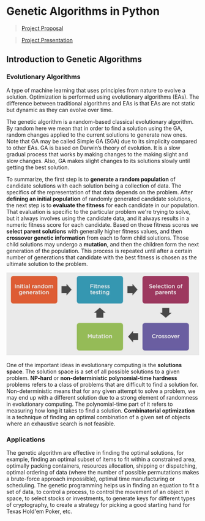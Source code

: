 # Genetic Algorithms in Python
>[Project Proposal](https://drive.google.com/open?id=1_J8gyWmiVxVyxVxKWK-81Zo53TYyDTD6)

>[Project Presentation](https://drive.google.com/open?id=1ze0ppJCZHvvU6jA7TjZ0iNwRWxT3S5nMaDA-EgogiV4)

## Introduction to Genetic Algorithms
### Evolutionary Algorithms
A type of machine learning that uses principles from nature to evolve a solution. Optimization is performed using evolutionary algorithms (EAs). The difference between traditional algorithms and EAs is that EAs are not static but dynamic as they can evolve over time.

The genetic algorithm is a random-based classical evolutionary algorithm. By random here we mean that in order to find a solution using the GA, random changes applied to the current solutions to generate new ones. Note that GA may be called Simple GA (SGA) due to its simplicity compared to other EAs. GA is based on Darwin’s theory of evolution. It is a slow gradual process that works by making changes to the making slight and slow changes. Also, GA makes slight changes to its solutions slowly until getting the best solution.

To summarize, the first step is to **generate a random population** of candidate solutions with each solution being a collection of data. The specifics of the representation of that data depends on the problem. After **defining an initial population** of randomly generated candidate solutions, the next step is to **evaluate the fitness** for each candidate in our population. That evaluation is specific to the particular problem we're trying to solve, but it always involves using the candidate data, and it always results in a numeric fitness score for each candidate. Based on those fitness scores we **select parent solutions** with generally higher fitness values, and then **crossover genetic information** from each to form child solutions. Those child solutions may undergo a **mutation**, and then the children form the next generation of the population. This process is repeated until after a certain number of generations that candidate with the best fitness is chosen as the ultimate solution to the problem.

![ga.png](imgs/ga.png)

One of the important ideas in evolutionary computing is the **solutions space**. The solution space is a set of all possible solutions to a given problem. **NP-hard** or **non-deterministic polynomial-time hardness** problems refers to a class of problems that are difficult to find a solution for. Non-deterministic means that for any given attempt to solve a problem, we may end up with a different solution due to a strong element of randomness in evolutionary computing. The polynomial-time part of it refers to measuring how long it takes to find a solution. **Combinatorial optimization** is a technique of finding an optimal combination of a given set of objects where an exhaustive search is not feasible. 

### Applications 
The genetic algorithm are effective in finding the optimal solutions, for example, finding an optimal subset of items to fit within a constrained area, optimally packing containers, resources allocation, shipping or dispatching, optimal ordering of data (where the number of possible permutations makes a brute-force approach impossible), optimal time manufacturing or scheduling. The genetic programming helps us in finding an equation to fit a set of data, to control a process, to control the movement of an object in space, to select stocks or investments, to generate keys for different types of cryptography, to create a strategy for picking a good starting hand for Texas Hold'em Poker, etc. 
